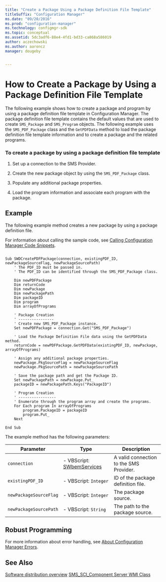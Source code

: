```yaml
---
title: "Create a Package Using a Package Definition File Template"
titleSuffix: "Configuration Manager"
ms.date: "09/20/2016"
ms.prod: "configuration-manager"
ms.technology: configmgr-sdk
ms.topic: conceptual
ms.assetid: 5dc3adf6-88e4-4fd1-bd33-ca868a586019
author: aczechowski
ms.author: aaroncz
manager: dougeby


---
```

# How to Create a Package by Using a Package Definition File Template
The following example shows how to create a package and program by using a package definition file template in Configuration Manager. The package definition file template contains the default values that are used to create `SMS_Package` and `SMS_Program` objects. The following example uses the `SMS_PDF_Package` class and the `GetPDFData` method to load the package definition file template information and to create a package and the related programs.  

### To create a package by using a package definition file template  

1.  Set up a connection to the SMS Provider.  

2.  Create the new package object by using the `SMS_PDF_Package` class.  

3.  Populate any additional package properties.  

4.  Load the program information and associate each program with the package.  

## Example  
 The following example method creates a new package by using a package definition file.  

 For information about calling the sample code, see [Calling Configuration Manager Code Snippets](../../../../develop/core/understand/calling-code-snippets.md).  

```vbs  

Sub SWDCreatePDFPackage(connection, existingPDF_ID, newPackageSourceFlag, newPackageSourcePath)  
    ' The PDF_ID must be passed in.  
    ' The PDF_ID can be identified through the SMS_PDF_Package class.  

    Dim newPDFPackage  
    Dim returnCode  
    Dim newPackage  
    Dim newPackagePath  
    Dim packageID  
    Dim program  
    Dim arrayOfPrograms  

    ' Package Creation  
    ' ----------------       
    ' Create new SMS_PDF_Package instance.  
    Set newPDFPackage = connection.Get("SMS_PDF_Package")  

    ' Load the Package Definition File data using the GetPDFData method.  
    returnCode = newPDFPackage.GetPDFData(existingPDF_ID, newPackage, arrayOfPrograms)  

    ' Assign any additional package properties.  
    newPackage.PkgSourceFlag = newPackageSourceFlag  
    newPackage.PkgSourcePath = newPackageSourcePath  

    ' Save the package path and get the Package ID.  
    Set newPackagePath = newPackage.Put_  
    packageID = newPackagePath.Keys("PackageID")  

    ' Program Creation   
    ' -----------------      
    ' Enumerate through the program array and create the programs.  
    For Each program In arrayOfPrograms  
        program.PackageID = packageID  
        program.Put_  
    Next  

End Sub  
```  

 The example method has the following parameters:  

|Parameter|Type|Description|  
|---------------|----------|-----------------|  
|`connection`|-   VBScript: [SWbemServices](/windows/win32/wmisdk/swbemservices)|A valid connection to the SMS Provider.|  
|`existingPDF_ID`|-   VBScript: `Integer`|ID of the package definition file.|  
|`newPackageSourceFlag`|-   VBScript: `Integer`|The package source.|  
|`newPackageSourcePath`|-   VBScript: `String`|The path to the package source.|  

## Robust Programming  
 For more information about error handling, see [About Configuration Manager Errors](../../../../develop/core/understand/about-configuration-manager-errors.md).  

## See Also  
 [Software distribution overview](software-distribution-overview.md)
 [SMS_SCI_Component Server WMI Class](../../../../develop/reference/core/servers/configure/sms_sci_component-server-wmi-class.md)
